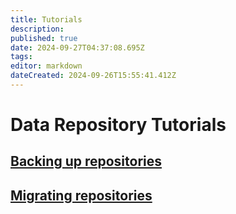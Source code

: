 ```yaml
---
title: Tutorials
description: 
published: true
date: 2024-09-27T04:37:08.695Z
tags: 
editor: markdown
dateCreated: 2024-09-26T15:55:41.412Z
---
```


# Data Repository Tutorials

## [Backing up repositories](/AT_Protocol/Core_Components/Personal_Data_Server/Personal_Data_Repositories/Tutorials/Backing_up_repositories)

## [Migrating repositories](/AT_Protocol/Core_Components/Personal_Data_Server/Personal_Data_Repositories/Tutorials/Migrating_repositories)